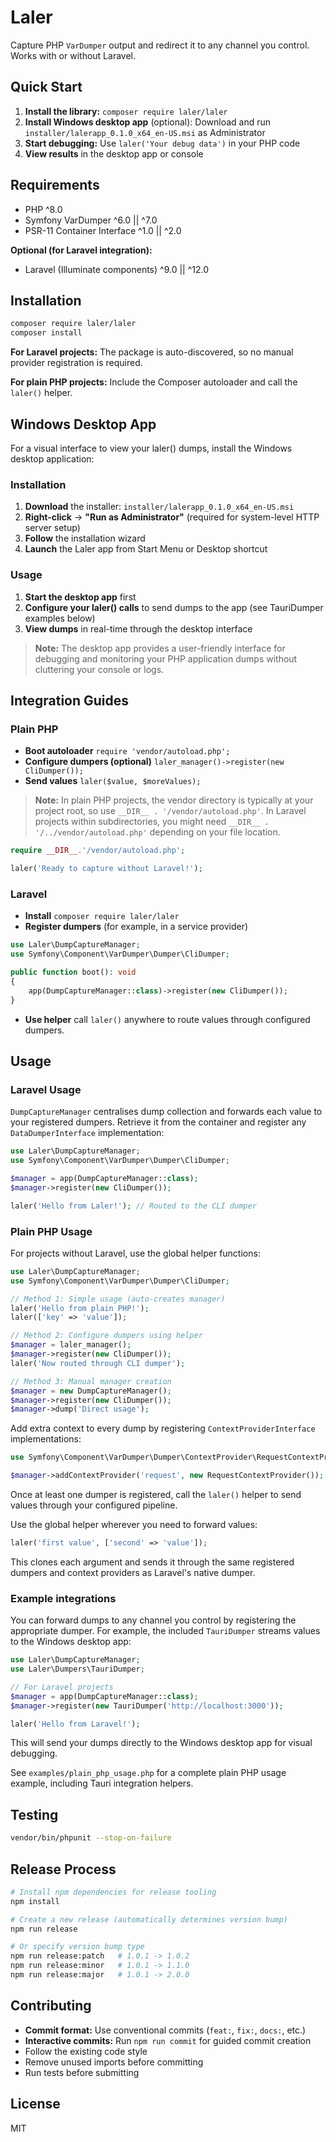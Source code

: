 # Laler

Capture PHP `VarDumper` output and redirect it to any channel you control. Works with or without Laravel.

## Quick Start

1. **Install the library:** `composer require laler/laler`
2. **Install Windows desktop app** (optional): Download and run `installer/lalerapp_0.1.0_x64_en-US.msi` as Administrator
3. **Start debugging:** Use `laler('Your debug data')` in your PHP code
4. **View results** in the desktop app or console

## Requirements
- PHP ^8.0
- Symfony VarDumper ^6.0 || ^7.0
- PSR-11 Container Interface ^1.0 || ^2.0

**Optional (for Laravel integration):**
- Laravel (Illuminate components) ^9.0 || ^12.0

## Installation
```bash
composer require laler/laler
composer install
```

**For Laravel projects:** The package is auto-discovered, so no manual provider registration is required.

**For plain PHP projects:** Include the Composer autoloader and call the `laler()` helper.

## Windows Desktop App

For a visual interface to view your laler() dumps, install the Windows desktop application:

### Installation
1. **Download** the installer: `installer/lalerapp_0.1.0_x64_en-US.msi`
2. **Right-click** → **"Run as Administrator"** (required for system-level HTTP server setup)
3. **Follow** the installation wizard
4. **Launch** the Laler app from Start Menu or Desktop shortcut

### Usage
1. **Start the desktop app** first
2. **Configure your laler() calls** to send dumps to the app (see TauriDumper examples below)
3. **View dumps** in real-time through the desktop interface

> **Note:** The desktop app provides a user-friendly interface for debugging and monitoring your PHP application dumps without cluttering your console or logs.

## Integration Guides

### Plain PHP
- **Boot autoloader** `require 'vendor/autoload.php';`
- **Configure dumpers (optional)** `laler_manager()->register(new CliDumper());`
- **Send values** `laler($value, $moreValues);`

> **Note:** In plain PHP projects, the vendor directory is typically at your project root, so use `__DIR__ . '/vendor/autoload.php'`. In Laravel projects within subdirectories, you might need `__DIR__ . '/../vendor/autoload.php'` depending on your file location.

```php
require __DIR__.'/vendor/autoload.php';

laler('Ready to capture without Laravel!');
```

### Laravel
- **Install** `composer require laler/laler`
- **Register dumpers** (for example, in a service provider)

```php
use Laler\DumpCaptureManager;
use Symfony\Component\VarDumper\Dumper\CliDumper;

public function boot(): void
{
    app(DumpCaptureManager::class)->register(new CliDumper());
}
```

- **Use helper** call `laler()` anywhere to route values through configured dumpers.

## Usage

### Laravel Usage
`DumpCaptureManager` centralises dump collection and forwards each value to your registered dumpers. Retrieve it from the container and register any `DataDumperInterface` implementation:

```php
use Laler\DumpCaptureManager;
use Symfony\Component\VarDumper\Dumper\CliDumper;

$manager = app(DumpCaptureManager::class);
$manager->register(new CliDumper());

laler('Hello from Laler!'); // Routed to the CLI dumper
```

### Plain PHP Usage
For projects without Laravel, use the global helper functions:

```php
use Laler\DumpCaptureManager;
use Symfony\Component\VarDumper\Dumper\CliDumper;

// Method 1: Simple usage (auto-creates manager)
laler('Hello from plain PHP!');
laler(['key' => 'value']);

// Method 2: Configure dumpers using helper
$manager = laler_manager();
$manager->register(new CliDumper());
laler('Now routed through CLI dumper');

// Method 3: Manual manager creation
$manager = new DumpCaptureManager();
$manager->register(new CliDumper());
$manager->dump('Direct usage');
```

Add extra context to every dump by registering `ContextProviderInterface` implementations:

```php
use Symfony\Component\VarDumper\Dumper\ContextProvider\RequestContextProvider;

$manager->addContextProvider('request', new RequestContextProvider());
```

Once at least one dumper is registered, call the `laler()` helper to send values through your configured pipeline.

Use the global helper wherever you need to forward values:

```php
laler('first value', ['second' => 'value']);
```

This clones each argument and sends it through the same registered dumpers and context providers as Laravel's native dumper.

### Example integrations

You can forward dumps to any channel you control by registering the appropriate dumper. For example, the included `TauriDumper` streams values to the Windows desktop app:

```php
use Laler\DumpCaptureManager;
use Laler\Dumpers\TauriDumper;

// For Laravel projects
$manager = app(DumpCaptureManager::class);
$manager->register(new TauriDumper('http://localhost:3000'));

laler('Hello from Laravel!');
```

This will send your dumps directly to the Windows desktop app for visual debugging.

See `examples/plain_php_usage.php` for a complete plain PHP usage example, including Tauri integration helpers.

## Testing
```bash
vendor/bin/phpunit --stop-on-failure
```

## Release Process
```bash
# Install npm dependencies for release tooling
npm install

# Create a new release (automatically determines version bump)
npm run release

# Or specify version bump type
npm run release:patch   # 1.0.1 -> 1.0.2
npm run release:minor   # 1.0.1 -> 1.1.0
npm run release:major   # 1.0.1 -> 2.0.0
```

## Contributing
- **Commit format:** Use conventional commits (`feat:`, `fix:`, `docs:`, etc.)
- **Interactive commits:** Run `npm run commit` for guided commit creation
- Follow the existing code style
- Remove unused imports before committing
- Run tests before submitting

## License
MIT

